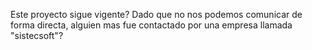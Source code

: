 Este proyecto sigue vigente?
Dado que no nos podemos comunicar de forma directa, alguien mas fue contactado por una empresa llamada "sistecsoft"?

